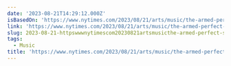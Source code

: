 ```yaml
---
date: '2023-08-21T14:29:12.000Z'
isBasedOn: 'https://www.nytimes.com/2023/08/21/arts/music/the-armed-perfect-saviors.html'
link: 'https://www.nytimes.com/2023/08/21/arts/music/the-armed-perfect-saviors.html'
slug: 2023-08-21-httpswwwnytimescom20230821artsmusicthe-armed-perfect-saviorshtml
tags:
  - Music
title: 'https://www.nytimes.com/2023/08/21/arts/music/the-armed-perfect-saviors.html'
---
```


